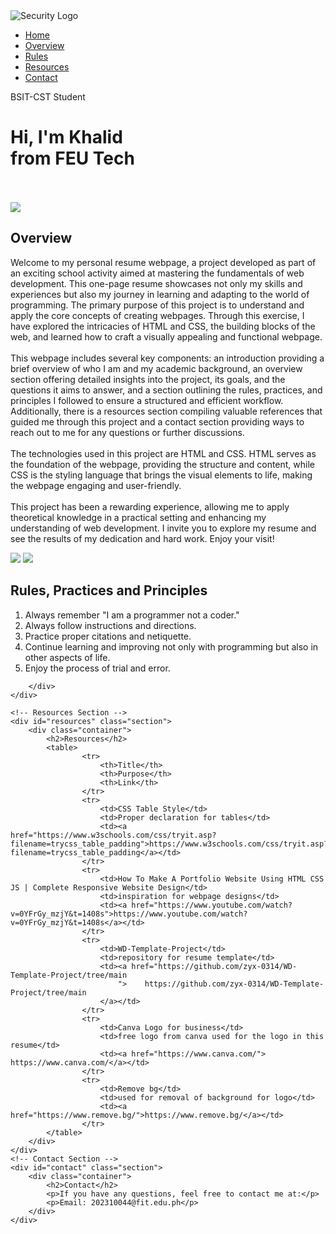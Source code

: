 <!DOCTYPE html>
<html lang="en">
<head>
    <meta charset="UTF-8">
    <meta name="viewport" content="width=device-width, initial-scale=1.0">
    <title>Armamento's Personal Resume</title>
    <link rel="stylesheet" href="./assets/css/style.css">
</head>
<body>
    <div id="header">
        <div class="container">
            <nav>
                <img src="./assets/img/Logo__1_-removebg-preview.png" class="logo" alt="Security Logo">
                <ul>
                    <li><a href="#Home">Home</a></li>
                    <li><a href="#overview">Overview</a></li>
                    <li><a href="#rules">Rules</a></li>
                    <li><a href="#resources">Resources</a></li>
                    <li><a href="#contact">Contact</a></li>
                </ul>
            </nav>
            <div class="header-text">
                <p>BSIT-CST Student</p>
                <h1>Hi, I'm <span>Khalid</span> <br> from FEU Tech </h1>
            </div>
            <br/>
            <br/>
        </div>
    </div>
    <div id="counter">
        <img src="https://visit-counter.vercel.app/counter.png?page=Armamentum/WD-Resume-Armamento">
    </div>
    <!-- Overview Section -->
    <div id="overview" class="section">
        <div class="container">
            <h2>Overview</h2>
            <p>Welcome to my personal resume webpage, a project developed as part of an exciting
                school activity aimed at mastering the fundamentals of web development.
                This one-page resume showcases not only my skills and experiences but also my journey
                 in learning and adapting to the world of programming. The primary purpose of this project
                 is to understand and apply the core concepts of creating webpages. Through this exercise,
                 I have explored the intricacies of HTML and CSS, the building blocks of the web,
                and learned how to craft a visually appealing and functional webpage.
                <br><br>This webpage includes several key components: an introduction providing a brief
                overview of who I am and my academic background, an overview section offering detailed
                insights into the project, its goals, and the questions it aims to answer, and a section
                outlining the rules, practices, and principles I followed to ensure a structured and
                efficient workflow. Additionally, there is a resources section compiling valuable
                references that guided me through this project and a contact section providing
                ways to reach out to me for any questions or further discussions.<br><br>
                The technologies used in this project are HTML and CSS. HTML serves as the
                foundation of the webpage, providing the structure and content, while
                CSS is the styling language that brings the visual elements to life, making the webpage engaging and user-friendly.
                <br><br>This project has been a rewarding experience, allowing me to apply theoretical
                knowledge in a practical setting and enhancing my understanding of web development.
                I invite you to explore my resume and see the results of my dedication and hard work. Enjoy your visit!</p>
            </ul>
        </div>
    </div>
    <div id="badges">
        <img src="https://img.shields.io/badge/HTML-E34F26?style=for-the-badge&logo=html5&logoColor=white">
        <img src="https://img.shields.io/badge/CSS-1572B6?style=for-the-badge&logo=css3&logoColor=white">
    </div>
    <!-- Rules Section -->
    <div id="rules" class="section">
        <div class="container">
            <h2>Rules, Practices and Principles</h2>
            <ol>
                <li>Always remember "I am a programmer not a coder."</li>
                <li>Always follow instructions and directions.</li>
                <li>Practice proper citations and netiquette.</li>
                <li>Continue learning and improving not only with programming but also in other aspects of life.</li>
                <li>Enjoy the process of trial and error.</li>
            </ol>

        </div>
    </div>
   
    <!-- Resources Section -->
    <div id="resources" class="section">
        <div class="container">
            <h2>Resources</h2>
            <table>
                    <tr>
                        <th>Title</th>
                        <th>Purpose</th>
                        <th>Link</th>
                    </tr>
                    <tr>
                        <td>CSS Table Style</td>
                        <td>Proper declaration for tables</td>
                        <td><a href="https://www.w3schools.com/css/tryit.asp?filename=trycss_table_padding">https://www.w3schools.com/css/tryit.asp?filename=trycss_table_padding</a></td>
                    </tr>
                    <tr>
                        <td>How To Make A Portfolio Website Using HTML CSS JS | Complete Responsive Website Design</td>
                        <td>inspiration for webpage designs</td>
                        <td><a href="https://www.youtube.com/watch?v=0YFrGy_mzjY&t=1408s">https://www.youtube.com/watch?v=0YFrGy_mzjY&t=1408s</a></td>
                    </tr>
                    <tr>
                        <td>WD-Template-Project</td>
                        <td>repository for resume template</td>
                        <td><a href="https://github.com/zyx-0314/WD-Template-Project/tree/main
                            ">    https://github.com/zyx-0314/WD-Template-Project/tree/main
                        </a></td>
                    </tr>
                    <tr>
                        <td>Canva Logo for business</td>
                        <td>free logo from canva used for the logo in this resume</td>
                        <td><a href="https://www.canva.com/">  https://www.canva.com/</a></td>
                    </tr>
                    <tr>
                        <td>Remove bg</td>
                        <td>used for removal of background for logo</td>
                        <td><a href="https://www.remove.bg/">https://www.remove.bg/</a></td>
                    </tr>
            </table>
        </div>
    </div>
    <!-- Contact Section -->
    <div id="contact" class="section">
        <div class="container">
            <h2>Contact</h2>
            <p>If you have any questions, feel free to contact me at:</p>
            <p>Email: 202310044@fit.edu.ph</p>
        </div>
    </div>
</body>
</html>
